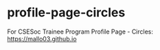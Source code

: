 # profile-page-circles
For CSESoc Trainee Program
Profile Page - Circles:
https://mallo03.github.io
